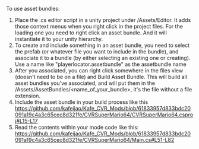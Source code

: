 To use asset bundles:

1. Place the .cs editor script in a unity project under /Assets/Editor. It adds those context menus when you right click in the project files. For the loading one you need to right click an asset bundle. And it will instantiate it to your unity hierarchy.
2. To create and include something in an asset bundle, you need to select the prefab (or whatever file you want to include in the bundle), and associate it to a bundle (by either selecting an existing one or creating). Use a name like "playerlocator.assetbundle" as the assetbundle name
3. After you associated, you can right click somewhere in the files view (doesn't need to be on a file) and Build Asset Bundle. This will build all asset bundles you've associated, and will put them in the /Assets/AssetBundles/<name_of_your_bundle>, it's the file without a file extension.
4. Include the asset bundle in your build process like this https://github.com/kafeijao/Kafe_CVR_Mods/blob/61833957d833bdc20091a19c4a3c65cec8d321fe/CVRSuperMario64/CVRSuperMario64.csproj#L15-L17
5. Read the contents within your mode code like this: https://github.com/kafeijao/Kafe_CVR_Mods/blob/61833957d833bdc20091a19c4a3c65cec8d321fe/CVRSuperMario64/Main.cs#L51-L82
